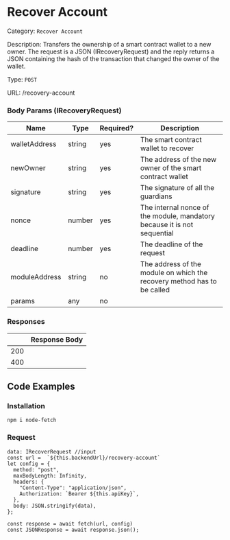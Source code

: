 # Recover Account

Category: `Recover Account`

Description: Transfers the ownership of a smart contract wallet to a new owner. The request is a JSON (IRecoveryRequest) and the reply returns a JSON containing the hash of the transaction that changed the owner of the wallet.

Type: `POST`

URL: /recovery-account

### Body Params (IRecoveryRequest)

| Name | Type | Required? | Description |
| --- | --- | --- | --- |
| walletAddress | string | yes | The smart contract wallet to recover |
| newOwner | string | yes | The address of the new owner of the smart contract wallet |
| signature | string | yes | The signature of all the guardians |
| nonce | number | yes | The internal nonce of the module, mandatory because it is not sequential |
| deadline | number | yes | The deadline of the request |
| moduleAddress | string | no | The address of the module on which the recovery method has to be called |
| params | any | no |  |

### Responses

|  | Response Body |
| --- | --- |
| 200 |  |
| 400 |  |

## Code Examples

### Installation

```tsx
npm i node-fetch
```

### Request

```tsx
data: IRecoverRequest //input
const url =  `${this.backendUrl}/recovery-account`
let config = {
  method: "post",
  maxBodyLength: Infinity,
  headers: {
    "Content-Type": "application/json",
    Authorization: `Bearer ${this.apiKey}`,
  },
  body: JSON.stringify(data),
};

const response = await fetch(url, config)
const JSONResponse = await response.json();

```
